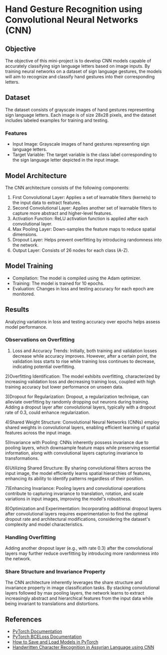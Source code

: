 

# Hand Gesture Recognition using Convolutional Neural Networks (CNN)

## Objective
The objective of this mini-project is to develop CNN models capable of accurately classifying sign language letters based on image inputs. By training neural networks on a dataset of sign language gestures, the models will aim to recognize and classify hand gestures into their corresponding letters.

## Dataset
The dataset consists of grayscale images of hand gestures representing sign language letters. Each image is of size 28x28 pixels, and the dataset includes labeled examples for training and testing.

### Features
- Input Image: Grayscale images of hand gestures representing sign language letters.
- Target Variable: The target variable is the class label corresponding to the sign language letter depicted in the input image.

## Model Architecture
The CNN architecture consists of the following components:
1. First Convolutional Layer: Applies a set of learnable filters (kernels) to the input data to extract features.
2. Second Convolutional Layer: Applies another set of learnable filters to capture more abstract and higher-level features.
3. Activation Function: ReLU activation function is applied after each convolutional layer.
4. Max Pooling Layer: Down-samples the feature maps to reduce spatial dimensions.
5. Dropout Layer: Helps prevent overfitting by introducing randomness into the network.
6. Output Layer: Consists of 26 nodes for each class (A-Z).


## Model Training
- Compilation: The model is compiled using the Adam optimizer.
- Training: The model is trained for 10 epochs.
- Evaluation: Changes in loss and testing accuracy for each epoch are monitored.

## Results
Analyzing variations in loss and testing accuracy over epochs helps assess model performance.

### Observations on Overfitting
1) Loss and Accuracy Trends: Initially, both training and validation losses decrease while accuracy improves. However, after a certain point, the validation loss starts to rise while training loss continues to decrease, indicating potential overfitting.

2)Overfitting Identification: The model exhibits overfitting, characterized by increasing validation loss and decreasing training loss, coupled with high training accuracy but lower performance on unseen data.

3)Dropout for Regularization: Dropout, a regularization technique, can alleviate overfitting by randomly dropping out neurons during training. Adding a dropout layer after convolutional layers, typically with a dropout rate of 0.3, could enhance regularization.

4)Shared Weight Structure: Convolutional Neural Networks (CNNs) employ shared weights in convolutional layers, enabling efficient learning of spatial features across the input image.

5)Invariance with Pooling: CNNs inherently possess invariance due to pooling layers, which downsample feature maps while preserving essential information, along with convolutional layers capturing invariance to transformations.

6)Utilizing Shared Structure: By sharing convolutional filters across the input image, the model efficiently learns spatial hierarchies of features, enhancing its ability to identify patterns regardless of their position.

7)Enhancing Invariance: Pooling layers and convolutional operations contribute to capturing invariance to translation, rotation, and scale variations in input images, improving the model's robustness.

8)Optimization and Experimentation: Incorporating additional dropout layers after convolutional layers requires experimentation to find the optimal dropout rate and architectural modifications, considering the dataset's complexity and model characteristics.


### Handling Overfitting
Adding another dropout layer (e.g., with rate 0.3) after the convolutional layers may further reduce overfitting by introducing more randomness into the network.

### Share Structure and Invariance Property
The CNN architecture inherently leverages the share structure and invariance property in image classification tasks. By stacking convolutional layers followed by max pooling layers, the network learns to extract increasingly abstract and hierarchical features from the input data while being invariant to translations and distortions.




## References
- [PyTorch Documentation](https://pytorch.org/docs/stable/nn.html)
- [PyTorch BCELoss Documentation](https://pytorch.org/docs/stable/generated/torch.nn.BCELoss.html#torch.nn.BCELoss)
- [How to Save and Load Models in PyTorch](https://wandb.ai/wandb/common-ml-errors/reports/How-to-Save-and-Load-Models-in-PyTorch--VmlldzozMjg0MTE)
- [Handwritten Character Recognition in Assyrian Language using CNN](https://www.researchgate.net/publication/379382573_HANDWRITTEN_CHARACTER_RECOGNITION_IN_ASSYRIAN_LANGUAGE_USING_CONVOLUTIONAL_NEURAL_NETWORK)


